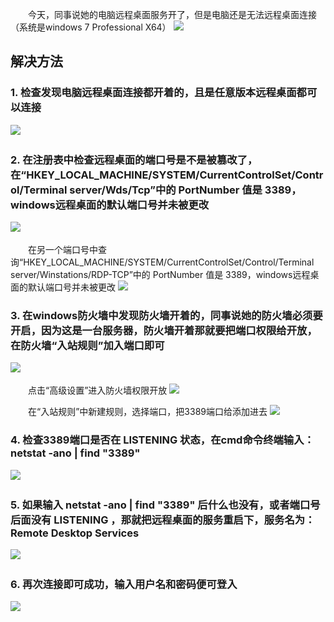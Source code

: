 　　今天，同事说她的电脑远程桌面服务开了，但是电脑还是无法远程桌面连接（系统是windows 7 Professional X64）
<img src = 'https://img2020.cnblogs.com/blog/2034475/202012/2034475-20201208112655040-1781087037.png'>
　　
## 解决方法
### 1. 检查发现电脑远程桌面连接都开着的，且是任意版本远程桌面都可以连接
<img src = 'https://img2020.cnblogs.com/blog/2034475/202012/2034475-20201208112711741-244453501.png'>
　　

### 2. 在注册表中检查远程桌面的端口号是不是被篡改了，在“HKEY_LOCAL_MACHINE/SYSTEM/CurrentControlSet/Control/Terminal server/Wds/Tcp”中的 PortNumber 值是 3389，windows远程桌面的默认端口号并未被更改
<img src = 'https://img2020.cnblogs.com/blog/2034475/202012/2034475-20201208112729360-1198313302.png'>
　　

　　在另一个端口号中查询“HKEY_LOCAL_MACHINE/SYSTEM/CurrentControlSet/Control/Terminal server/Winstations/RDP-TCP”中的 PortNumber 值是 3389，windows远程桌面的默认端口号并未被更改
<img src = 'https://img2020.cnblogs.com/blog/2034475/202012/2034475-20201208112804777-273022233.png'>
　　　

### 3. 在windows防火墙中发现防火墙开着的，同事说她的防火墙必须要开启，因为这是一台服务器，防火墙开着那就要把端口权限给开放，在防火墙“入站规则”加入端口即可
<img src = 'https://img2020.cnblogs.com/blog/2034475/202012/2034475-20201208112826087-580387932.png'>
　　　

　　点击“高级设置”进入防火墙权限开放
<img src = 'https://img2020.cnblogs.com/blog/2034475/202012/2034475-20201208112837930-177213142.png'>
　　

　　在“入站规则”中新建规则，选择端口，把3389端口给添加进去
<img src = 'https://img2020.cnblogs.com/blog/2034475/202012/2034475-20201208112858208-1590055141.png'>
　　　　

### 4. 检查3389端口是否在 LISTENING 状态，在cmd命令终端输入： netstat -ano | find "3389"
<img src = 'https://img2020.cnblogs.com/blog/2034475/202012/2034475-20201208112918906-1284936439.png'>
　　

### 5. 如果输入 netstat -ano | find "3389" 后什么也没有，或者端口号后面没有 LISTENING ，那就把远程桌面的服务重启下，服务名为：Remote Desktop Services
<img src = 'https://img2020.cnblogs.com/blog/2034475/202012/2034475-20201208112940260-1292815377.png'>
　　

### 6. 再次连接即可成功，输入用户名和密码便可登入
<img src = 'https://img2020.cnblogs.com/blog/2034475/202012/2034475-20201208113108622-1226406499.png'>

　　
